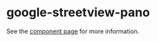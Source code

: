 google-streetview-pano
================

See the [component page](http://robdodson.github.io/google-streetview-pano) for more information.
